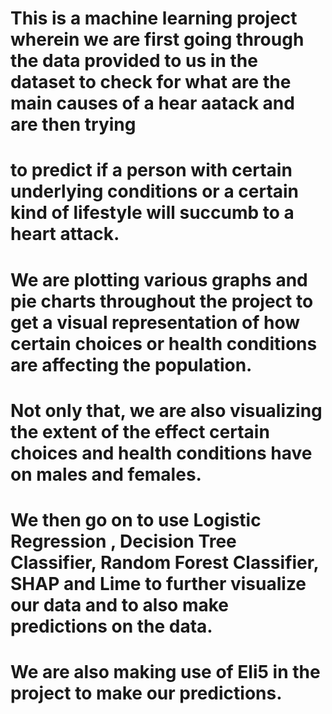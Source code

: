 # This is a machine learning project wherein we are first going through the data provided to us in the dataset to check for what are the main causes of a hear aatack and are then trying
# to predict if a person with certain underlying conditions or a certain kind of lifestyle will succumb to a heart attack.
# We are plotting various graphs and pie charts throughout the project to get a visual representation of how certain choices or health conditions are affecting the population.
# Not only that, we are also visualizing the extent of the effect certain choices and health conditions have on males and females.
# We then go on to use Logistic Regression , Decision Tree Classifier, Random Forest Classifier, SHAP and Lime to further visualize our data and to also make predictions on the data.
# We are also making use of Eli5 in the project to make our predictions.
